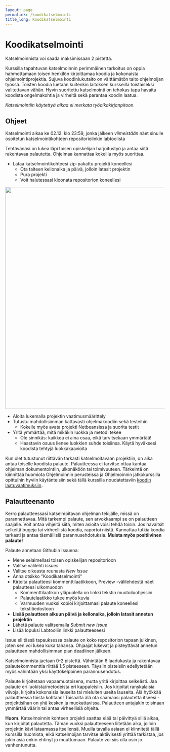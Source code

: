 ```yaml
---
layout: page
permalink: /koodikatselmointi
title_long: Koodikatselmointi
---
```


# Koodikatselmointi

Katselmoinnista voi saada maksimissaan 2 pistettä.

Kurssilla tapahtuvan katselmoinnin perimmäinen tarkoitus on oppia hahmottamaan toisen henkilön kirjoittamaa koodia ja kokonaista ohjelmointiprojektia. Sujuva koodinlukutaito on välttämätön taito ohjelmoijan työssä. Toisten koodia luetaan kuitenkin laitoksen kursseilla toistaiseksi valitettavan vähän. Hyvin suoritettu katselmointi on tehokas tapa havaita koodista ongelmakohtia ja virheitä sekä parantaa koodin laatua.

_Katselmointiin käytettyä aikaa ei merkata työaikakirjanpitoon._

## Ohjeet

Katselmointi alkaa ke 02.12. klo 23:59, jonka jälkeen _viimeistään_ näet sinulle osoitetun katselmointikohteen repositoriolinkin labtoolista

Tehtävänäsi on lukea läpi toisen opiskelijan harjoitustyö ja antaa siitä rakentavaa palautetta. Ohjelmaa kannattaa kokeilla myös suorittaa.

- Lataa katselmointikohteesi zip-pakattu projekti koneellesi
  - Ota talteen kellonaika ja päivä, jolloin latasit projektin
  - Pura projekti
  - Voit halutessasi kloonata repositorion koneellesi

<img src="https://raw.githubusercontent.com/mluukkai/ohjelmistotekniikka-syksy-2020/main/web/images/review1.png" width="700">

- Aloita lukemalla projektin vaatimusmäärittely
- Tutustu mahdollisimman kattavasti ohjelmakoodiin sekä testeihin
  - Kokeile myös avata projekti Netbeansissa ja suorita testit
- Yritä ymmärtää, mitä mikäkin luokka ja metodi tekee
  - Ole sinnikäs: kaikkea ei aina osaa, eikä tarvitsekaan ymmärtää!
  - Haastavin osuus lienee luokkien suhde toisiinsa. Käytä hyväksesi koodista tehtyjä luokkakaavioita

Kun olet tutustunut riittävän tarkasti katselmoitavaan projektiin, on aika antaa toiselle koodista palaute. Palautteessa ei tarvitse ottaa kantaa ohjelman dokumentointiin, ulkonäköön tai toimivuuteen. Tärkeintä on kiinnittää huomiota Ohjelmoinnin perusteissa ja Ohjelmoinnin jatkokurssilla opittuihin hyviin käytänteisiin sekä tällä kurssilla noudatettaviin [koodin laatuvaatimuksiin](./koodin-laatuvaatimukset.md).

## Palautteenanto

Kerro palautteessasi katselmoitavan ohjelman tekijälle, missä on parannettavaa. Mitä tarkempi palaute, sen arvokkaampi se on palautteen saajalle. Voit antaa vihjeitä siitä, miten asioita voisi tehdä toisin. Jos havaitsit selkeitä bugeja tai virheellistä koodia, raportoi niistä. Kannattaa tutkia koodia tarkasti ja antaa täsmällisiä parannusehdotuksia. **Muista myös positiivinen palaute!**

Palaute annetaan Githubin Issuena:

- Mene selaimellasi toisen opiskelijan repositorioon
- Valitse välilehti _Issues_
- Valitse oikeasta reunasta _New Issue_
- Anna otsikko "Koodikatselmointi"
- Kirjoita palautteesi kommenttilaatikkoon, Preview -välilehdestä näet palautteesi ulkomuodon
  - Kommenttilaatikon yläpuolella on linkki tekstin muotoiluohjeisiin
  - Palautelaatikko tukee myös kuvia
  - Varmuuden vuoksi kopioi kirjoittamasi palaute koneellesi tekstitiedostoon
- **Lisää palautteen alkuun päivä ja kellonaika, jolloin latasit annetun projektin**
- Lähetä palaute valitsemalla _Submit new issue_
- Lisää lopuksi Labtooliin linkki palautteeseesi

Issue eli tässä tapauksessa palaute on koko repositorion tapaan julkinen, joten sen voi lukea kuka tahansa. Ohjaajat lukevat ja pisteyttävät annetun palautteen mahdollisimman pian deadlinen jälkeen.

Katselmoinnista jaetaan 0-2 pistettä. Vähintään 6 laadukasta ja rakentavaa palautekommenttia riittää 1.5 pisteeseen. Täysiin pisteisiin edellytetään myös vähintään yksi käyttökelpoinen parannusehdotus.

Palaute kirjoitetaan vapaamuotoisena, mutta yritä kirjoittaa selkeästi. Jaa palaute eri luokista/metodeista eri kappaleisiin. Jos kirjoitat ranskalaisia viivoja, kirjoita kokonaisia lauseita tai mieluiten useita lauseita. Älä hyökkää palautteessa toista kohtaan! Toisaalta älä ota saamaasi palautetta itseesi - projektisihan on yhä kesken ja muokattavissa. Palautteen antajakin toisinaan ymmärtää väärin tai antaa virheellisiä ohjeita.

**Huom.** Katselmoinnin kohteen projekti saattaa elää tai päivittyä sillä aikaa, kun kirjoitat palautetta. Tämän vuoksi palautteeseen liitetään aika, jolloin projektin kävi lataamassa itsellensä. Muulla tavalla asiaan ei kiinnitetä tällä kurssilla huomiota, eikä katselmoijan tarvitse aktiivisesti yrittää tarkistaa, jos jokin asia onkin ehtinyt jo muuttumaan. Palaute voi siis olla osin jo vanhentunutta.
